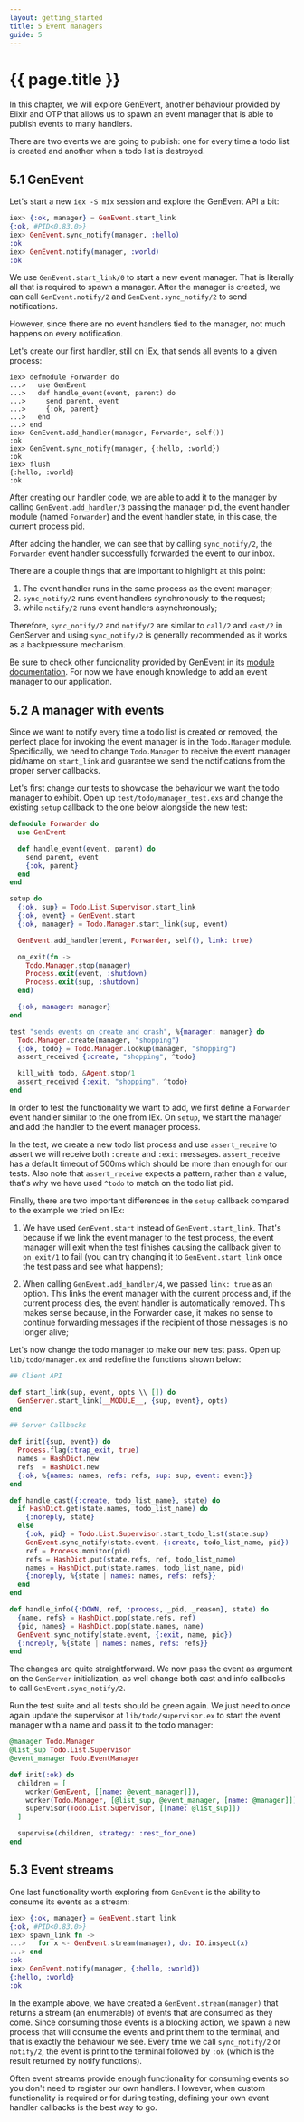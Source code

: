 ```yaml
---
layout: getting_started
title: 5 Event managers
guide: 5
---
```


# {{ page.title }}

  <div class="toc"></div>

In this chapter, we will explore GenEvent, another behaviour provided by Elixir and OTP that allows us to spawn an event manager that is able to publish events to many handlers.

There are two events we are going to publish: one for every time a todo list is created and another when a todo list is destroyed.

## 5.1 GenEvent

Let's start a new `iex -S mix` session and explore the GenEvent API a bit:

```elixir
iex> {:ok, manager} = GenEvent.start_link
{:ok, #PID<0.83.0>}
iex> GenEvent.sync_notify(manager, :hello)
:ok
iex> GenEvent.notify(manager, :world)
:ok
```

We use `GenEvent.start_link/0` to start a new event manager. That is literally all that is required to spawn a manager. After the manager is created, we can call `GenEvent.notify/2` and `GenEvent.sync_notify/2` to send notifications.

However, since there are no event handlers tied to the manager, not much happens on every notification.

Let's create our first handler, still on IEx, that sends all events to a given process:

```iex
iex> defmodule Forwarder do
...>   use GenEvent
...>   def handle_event(event, parent) do
...>     send parent, event
...>     {:ok, parent}
...>   end
...> end
iex> GenEvent.add_handler(manager, Forwarder, self())
:ok
iex> GenEvent.sync_notify(manager, {:hello, :world})
:ok
iex> flush
{:hello, :world}
:ok
```

After creating our handler code, we are able to add it to the manager by calling `GenEvent.add_handler/3` passing the manager pid, the event handler module (named `Forwarder`) and the event handler state, in this case, the current process pid.

After adding the handler, we can see that by calling `sync_notify/2`, the `Forwarder` event handler successfully forwarded the event to our inbox.

There are a couple things that are important to highlight at this point:

1. The event handler runs in the same process as the event manager;
2. `sync_notify/2` runs event handlers synchronously to the request;
3. while `notify/2` runs event handlers asynchronously;

Therefore, `sync_notify/2` and `notify/2` are similar to `call/2` and `cast/2` in GenServer and using `sync_notify/2` is generally recommended as it works as a backpressure mechanism.

Be sure to check other funcionality provided by GenEvent in its [module documentation](/docs/stable/elixir/GenEvent.html). For now we have enough knowledge to add an event manager to our application. 

## 5.2 A manager with events

Since we want to notify every time a todo list is created or removed, the perfect place for invoking the event manager is in the `Todo.Manager` module. Specifically, we need to change `Todo.Manager` to receive the event manager pid/name on `start_link` and guarantee we send the notifications from the proper server callbacks.

Let's first change our tests to showcase the behaviour we want the todo manager to exhibit. Open up `test/todo/manager_test.exs` and change the existing `setup` callback to the one below alongside the new test:

```elixir
defmodule Forwarder do
  use GenEvent

  def handle_event(event, parent) do
    send parent, event
    {:ok, parent}
  end
end

setup do
  {:ok, sup} = Todo.List.Supervisor.start_link
  {:ok, event} = GenEvent.start
  {:ok, manager} = Todo.Manager.start_link(sup, event)

  GenEvent.add_handler(event, Forwarder, self(), link: true)

  on_exit(fn ->
    Todo.Manager.stop(manager)
    Process.exit(event, :shutdown)
    Process.exit(sup, :shutdown)
  end)

  {:ok, manager: manager}
end

test "sends events on create and crash", %{manager: manager} do
  Todo.Manager.create(manager, "shopping")
  {:ok, todo} = Todo.Manager.lookup(manager, "shopping")
  assert_received {:create, "shopping", ^todo}

  kill_with todo, &Agent.stop/1
  assert_received {:exit, "shopping", ^todo}
end
```

In order to test the functionality we want to add, we first define a `Forwarder` event handler similar to the one from IEx. On `setup`, we start the manager and add the handler to the event manager process.

In the test, we create a new todo list process and use `assert_receive` to assert we will receive both `:create` and `:exit` messages. `assert_receive` has a default timeout of 500ms which should be more than enough for our tests. Also note that `assert_receive` expects a pattern, rather than a value, that's why we have used `^todo` to match on the todo list pid.

Finally, there are two important differences in the `setup` callback compared to the example we tried on IEx:

1. We have used `GenEvent.start` instead of `GenEvent.start_link`. That's because if we link the event manager to the test process, the event manager will exit when the test finishes causing the callback given to `on_exit/1` to fail (you can try changing it to `GenEvent.start_link` once the test pass and see what happens);

2. When calling `GenEvent.add_handler/4`, we passed `link: true` as an option. This links the event manager with the current process and, if the current process dies, the event handler is automatically removed. This makes sense because, in the Forwarder case, it makes no sense to continue forwarding messages if the recipient of those messages is no longer alive;

Let's now change the todo manager to make our new test pass. Open up `lib/todo/manager.ex` and redefine the functions shown below:

```elixir
## Client API

def start_link(sup, event, opts \\ []) do
  GenServer.start_link(__MODULE__, {sup, event}, opts)
end

## Server Callbacks

def init({sup, event}) do
  Process.flag(:trap_exit, true)
  names = HashDict.new
  refs  = HashDict.new
  {:ok, %{names: names, refs: refs, sup: sup, event: event}}
end

def handle_cast({:create, todo_list_name}, state) do
  if HashDict.get(state.names, todo_list_name) do
    {:noreply, state}
  else
    {:ok, pid} = Todo.List.Supervisor.start_todo_list(state.sup)
    GenEvent.sync_notify(state.event, {:create, todo_list_name, pid})
    ref = Process.monitor(pid)
    refs = HashDict.put(state.refs, ref, todo_list_name)
    names = HashDict.put(state.names, todo_list_name, pid)
    {:noreply, %{state | names: names, refs: refs}}
  end
end

def handle_info({:DOWN, ref, :process, _pid, _reason}, state) do
  {name, refs} = HashDict.pop(state.refs, ref)
  {pid, names} = HashDict.pop(state.names, name)
  GenEvent.sync_notify(state.event, {:exit, name, pid})
  {:noreply, %{state | names: names, refs: refs}}
end
```

The changes are quite straightforward. We now pass the event as argument on the `GenServer` initialization, as well change both cast and info callbacks to call `GenEvent.sync_notify/2`.

Run the test suite and all tests should be green again. We just need to once again update the supervisor at `lib/todo/supervisor.ex` to start the event manager with a name and pass it to the todo manager:

```elixir
@manager Todo.Manager
@list_sup Todo.List.Supervisor
@event_manager Todo.EventManager

def init(:ok) do
  children = [
    worker(GenEvent, [[name: @event_manager]]),
    worker(Todo.Manager, [@list_sup, @event_manager, [name: @manager]]),
    supervisor(Todo.List.Supervisor, [[name: @list_sup]])
  ]

  supervise(children, strategy: :rest_for_one)
end
```

## 5.3 Event streams

One last functionality worth exploring from `GenEvent` is the ability to consume its events as a stream:

```elixir
iex> {:ok, manager} = GenEvent.start_link
{:ok, #PID<0.83.0>}
iex> spawn_link fn ->
...>   for x <- GenEvent.stream(manager), do: IO.inspect(x)
...> end
:ok
iex> GenEvent.notify(manager, {:hello, :world})
{:hello, :world}
:ok
```

In the example above, we have created a `GenEvent.stream(manager)` that returns a stream (an enumerable) of events that are consumed as they come. Since consuming those events is a blocking action, we spawn a new process that will consume the events and print them to the terminal, and that is exactly the behaviour we see. Every time we call `sync_notify/2` or `notify/2`, the event is print to the terminal followed by `:ok` (which is the result returned by notify functions).

Often event streams provide enough functionality for consuming events so you don't need to register our own handlers. However, when custom functionality is required or for during testing, defining your own event handler callbacks is the best way to go.
